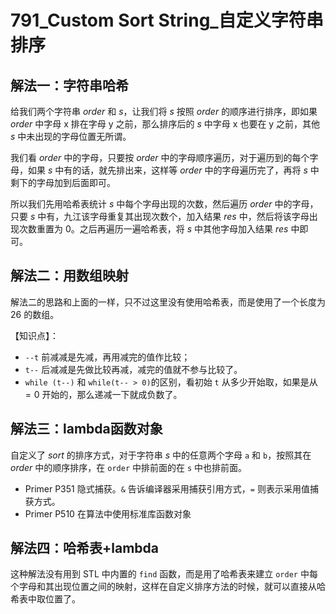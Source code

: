 # 791_Custom Sort String_自定义字符串排序

## 解法一：字符串哈希

给我们两个字符串 $order$ 和 $s$，让我们将 $s$ 按照 $order$ 的顺序进行排序，即如果 $order$ 中字母 x 排在字母 y 之前，那么排序后的 $s$ 中字母 x 也要在 y 之前，其他 $s$ 中未出现的字母位置无所谓。

我们看 $order$ 中的字母，只要按 $order$ 中的字母顺序遍历，对于遍历到的每个字母，如果 $s$ 中有的话，就先排出来，这样等 $order$ 中的字母遍历完了，再将 $s$ 中剩下的字母加到后面即可。

所以我们先用哈希表统计 $s$ 中每个字母出现的次数，然后遍历 $order$ 中的字母，只要 $s$ 中有，九江该字母重复其出现次数个，加入结果 $res$ 中，然后将该字母出现次数重置为 $0$。之后再遍历一遍哈希表，将 $s$ 中其他字母加入结果 $res$ 中即可。

## 解法二：用数组映射

解法二的思路和上面的一样，只不过这里没有使用哈希表，而是使用了一个长度为 $26$ 的数组。

【知识点】：

- `--t` 前减减是先减，再用减完的值作比较；
- `t--` 后减减是先做比较再减，减完的值就不参与比较了。
- `while (t--)` 和 `while(t-- > 0)`的区别，看初始 `t` 从多少开始取，如果是从 $= 0$ 开始的，那么递减一下就成负数了。

## 解法三：lambda函数对象

自定义了 $sort$ 的排序方式，对于字符串 $s$ 中的任意两个字母 `a` 和 `b`，按照其在 $order$ 中的顺序排序，在 `order` 中排前面的在 `s` 中也排前面。

- Primer P351 隐式捕获。`&` 告诉编译器采用捕获引用方式，`=` 则表示采用值捕获方式。
- Primer P510 在算法中使用标准库函数对象

## 解法四：哈希表+lambda

这种解法没有用到 STL 中内置的 `find` 函数，而是用了哈希表来建立 `order` 中每个字母和其出现位置之间的映射，这样在自定义排序方法的时候，就可以直接从哈希表中取位置了。
